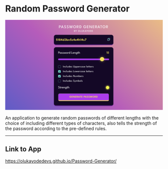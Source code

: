 # Random Password Generator
<p align="center">
  <img src="./screenshot.png" width="600" title="Password Generator" alt="Password Generator">
  </p>
An application to generate random passwords of different lengths with the choice of including different types of characters, also tells the strength of the password according to the pre-defined rules.

---

## Link to App
https://olukayodedevs.github.io/Password-Generator/
